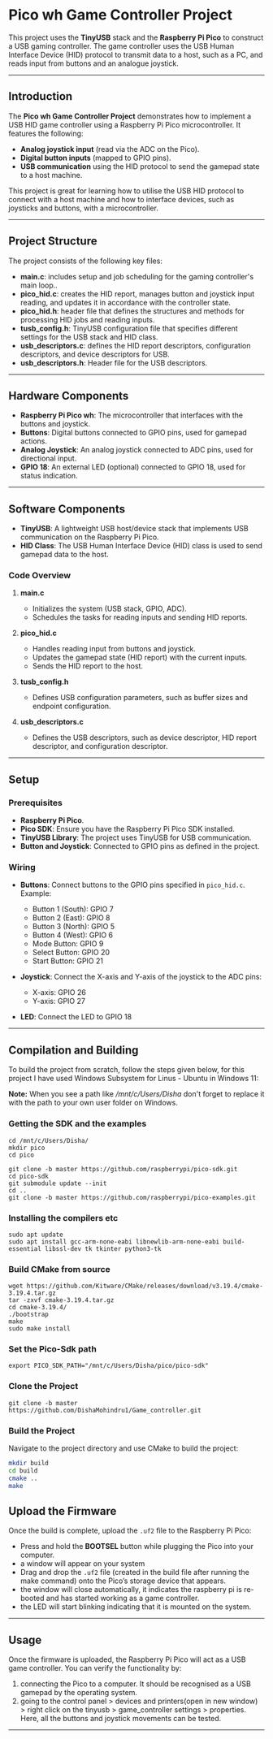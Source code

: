 # Pico wh Game Controller Project

This project uses the **TinyUSB** stack and the **Raspberry Pi Pico** to construct a USB gaming controller. The game controller uses the USB Human Interface Device (HID) protocol to transmit data to a host, such as a PC, and reads input from buttons and an analogue joystick.

---

## Introduction

The **Pico wh Game Controller Project** demonstrates how to implement a USB HID game controller using a Raspberry Pi Pico microcontroller. It features the following:
- **Analog joystick input** (read via the ADC on the Pico).
- **Digital button inputs** (mapped to GPIO pins).
- **USB communication** using the HID protocol to send the gamepad state to a host machine.

This project is great for learning how to utilise the USB HID protocol to connect with a host machine and how to interface devices, such as joysticks and buttons, with a microcontroller.

---

## Project Structure

The project consists of the following key files:

- **main.c**: includes setup and job scheduling for the gaming controller's main loop..
- **pico_hid.c**: creates the HID report, manages button and joystick input reading, and updates it in accordance with the controller state.
- **pico_hid.h**: header file that defines the structures and methods for processing HID jobs and reading inputs.
- **tusb_config.h**: TinyUSB configuration file that specifies different settings for the USB stack and HID class.
- **usb_descriptors.c**: defines the HID report descriptors, configuration descriptors, and device descriptors for USB.
- **usb_descriptors.h**: Header file for the USB descriptors.

---

## Hardware Components

- **Raspberry Pi Pico wh**: The microcontroller that interfaces with the buttons and joystick.
- **Buttons**: Digital buttons connected to GPIO pins, used for gamepad actions.
- **Analog Joystick**: An analog joystick connected to ADC pins, used for directional input.
- **GPIO 18**: An external LED (optional) connected to GPIO 18, used for status indication.

---

## Software Components

- **TinyUSB**: A lightweight USB host/device stack that implements USB communication on the Raspberry Pi Pico.
- **HID Class**: The USB Human Interface Device (HID) class is used to send gamepad data to the host.

### Code Overview

1. **main.c**
   - Initializes the system (USB stack, GPIO, ADC).
   - Schedules the tasks for reading inputs and sending HID reports.

2. **pico_hid.c**
   - Handles reading input from buttons and joystick.
   - Updates the gamepad state (HID report) with the current inputs.
   - Sends the HID report to the host.

3. **tusb_config.h**
   - Defines USB configuration parameters, such as buffer sizes and endpoint configuration.

4. **usb_descriptors.c**
   - Defines the USB descriptors, such as device descriptor, HID report descriptor, and configuration descriptor.

---

## Setup

### Prerequisites

- **Raspberry Pi Pico**.
- **Pico SDK**: Ensure you have the Raspberry Pi Pico SDK installed.
- **TinyUSB Library**: The project uses TinyUSB for USB communication.
- **Button and Joystick**: Connected to GPIO pins as defined in the project.

### Wiring

- **Buttons**: Connect buttons to the GPIO pins specified in `pico_hid.c`. Example:
  - Button 1 (South): GPIO 7
  - Button 2 (East): GPIO 8
  - Button 3 (North): GPIO 5
  - Button 4 (West): GPIO 6
  - Mode Button: GPIO 9
  - Select Button: GPIO 20
  - Start Button: GPIO 21

- **Joystick**: Connect the X-axis and Y-axis of the joystick to the ADC pins:
  - X-axis: GPIO 26
  - Y-axis: GPIO 27
 
- **LED**: Connect the LED to GPIO 18

---

## Compilation and Building
To build the project from scratch, follow the steps given below, for this project I have used Windows Subsystem for Linus - Ubuntu in Windows 11:

**Note:** When you see a path like _/mnt/c/Users/Disha_ don't forget to replace it with the path to your own user folder on Windows. 

### Getting the SDK and the examples
```
cd /mnt/c/Users/Disha/
mkdir pico
cd pico

git clone -b master https://github.com/raspberrypi/pico-sdk.git
cd pico-sdk
git submodule update --init
cd ..
git clone -b master https://github.com/raspberrypi/pico-examples.git
```
### Installing the compilers etc
```
sudo apt update
sudo apt install gcc-arm-none-eabi libnewlib-arm-none-eabi build-essential libssl-dev tk tkinter python3-tk
```
### Build CMake from source


```
wget https://github.com/Kitware/CMake/releases/download/v3.19.4/cmake-3.19.4.tar.gz
tar -zxvf cmake-3.19.4.tar.gz
cd cmake-3.19.4/
./bootstrap
make
sudo make install
```

### Set the Pico-Sdk path
```
export PICO_SDK_PATH="/mnt/c/Users/Disha/pico/pico-sdk"
```

### Clone the Project
```
git clone -b master https://github.com/DishaMohindru1/Game_controller.git
```

### Build the Project
   Navigate to the project directory and use CMake to build the project:
   ```bash
   mkdir build
   cd build
   cmake ..
   make
   ```

## Upload the Firmware
   Once the build is complete, upload the `.uf2` file to the Raspberry Pi Pico:
   - Press and hold the **BOOTSEL** button while plugging the Pico into your computer.
   - a window will appear on your system
   - Drag and drop the `.uf2` file (created in the build file after running the make command) onto the Pico’s storage device that appears.
   - the window will close automatically, it indicates the raspberry pi is re-booted and has started working as a game controller.
   - the LED will start blinking indicating that it is mounted on the system.

---

## Usage

Once the firmware is uploaded, the Raspberry Pi Pico will act as a USB game controller. You can verify the functionality by:

1. connecting the Pico to a computer. It should be recognised as a USB gamepad by the operating system.
2. going to the control panel > devices and printers(open in new window) > right click on the tinyusb > game_controller settings > properties. Here, all the buttons and joystick movements can be tested.


---
